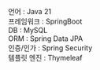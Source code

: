 언어 : Java 21 <br>
프레임워크 : SpringBoot <br>
DB : MySQL <br>
ORM : Spring Data JPA <br>
인증/인가 : Spring Security <br>
템플릿 엔진 : Thymeleaf <br>
